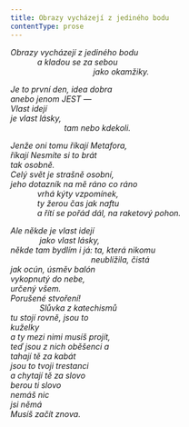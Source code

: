 ```yaml
---
title: Obrazy vycházejí z jediného bodu
contentType: prose
---
```


<section>

_Obrazy vycházejí z jediného bodu  
            a kladou se za sebou  
                                     jako okamžiky._

</section>

<section>

_Je to první den, idea dobra  
anebo jenom JEST —  
Vlast idejí  
je vlast lásky,  
                        tam nebo kdekoli._

</section>

<section>

_Jenže oni tomu říkají Metafora,  
říkají Nesmíte si to brát  
tak osobně.  
Celý svět je strašně osobní,  
jeho dotazník na mě ráno co ráno  
            vrhá kýty vzpomínek,  
            ty žerou čas jak naftu  
            a řítí se pořád dál, na raketový pohon._

</section>

<section>

_Ale někde je vlast idejí  
             jako vlast lásky,  
někde tam bydlím i já: ta, která nikomu  
                                    neublížila, čistá  
jak ocún, úsměv balón  
vykopnutý do nebe,  
určený všem.  
Porušené stvoření!  
             Slůvka z katechismů  
tu stojí rovně, jsou to  
kuželky  
a ty mezi nimi musíš projít,  
teď jsou z nich oběšenci a  
tahají tě za kabát  
jsou to tvoji trestanci  
a chytají tě za slovo  
berou ti slovo  
nemáš nic  
jsi němá  
Musíš začít znova._

</section>
